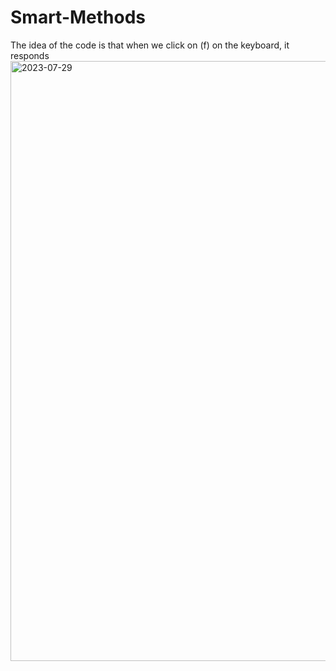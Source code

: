 # Smart-Methods
The idea of   the code is that when we click on (f) on the keyboard, it responds
<img width="960" alt="2023-07-29" src="https://github.com/iiishad22/Smart-Methods/assets/123389500/d9cca216-783e-4051-9389-ec63706fff01">
